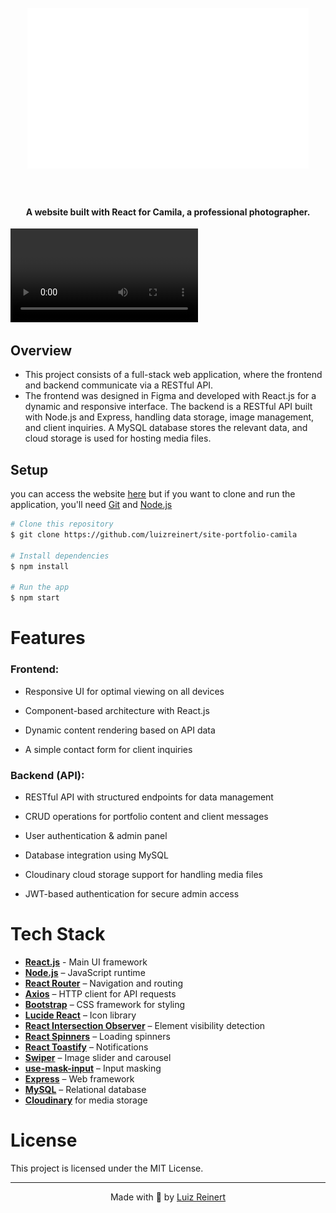
<h1 align="center">
  <br>
  <img src="https://raw.githubusercontent.com/luizreinert/site-portfolio-camila/refs/heads/master/src/assets/images/logos/logo-teste.png" alt="Camila Balestra Fotografias" width="450">
  <br>
  <br>
</h1>

<h4 align="center">A website built with React for Camila, a professional photographer.</h4>

<video src="https://github.com/user-attachments/assets/32079fd6-3e4c-475b-83e4-8de3bc7f5ba6"></video>
## Overview

- This project consists of a full-stack web application, where the frontend and backend communicate via a RESTful API. 
- The frontend was designed in Figma and developed with React.js for a dynamic and responsive interface. The backend is a RESTful API built with Node.js and Express, handling data storage, image management, and client inquiries. A MySQL database stores the relevant data, and cloud storage is used for hosting media files.
## Setup

you can access the website <a href="https://camilabalestrafotografias.vercel.app">here</a> but if you want to clone and run the application, you'll need [Git](https://git-scm.com) and [Node.js](https://nodejs.org/en/download/)

```bash
# Clone this repository
$ git clone https://github.com/luizreinert/site-portfolio-camila

# Install dependencies
$ npm install

# Run the app
$ npm start
```
# Features

### Frontend:

- Responsive UI for optimal viewing on all devices
  
- Component-based architecture with React.js

- Dynamic content rendering based on API data

- A simple contact form for client inquiries

### Backend (API):

- RESTful API with structured endpoints for data management

- CRUD operations for portfolio content and client messages

- User authentication & admin panel 

- Database integration using MySQL

- Cloudinary cloud storage support for handling media files

- JWT-based authentication for secure admin access


# Tech Stack

-   **[React.js](https://react.dev/)** - Main UI framework
-   **[Node.js](https://nodejs.org/)** – JavaScript runtime
-   **[React Router](https://reactrouter.com/)** – Navigation and routing
-   **[Axios](https://axios-http.com/)** – HTTP client for API requests
-   **[Bootstrap](https://getbootstrap.com/)** – CSS framework for styling
-   **[Lucide React](https://lucide.dev/)** – Icon library
-   **[React Intersection Observer](https://www.npmjs.com/package/react-intersection-observer)** – Element visibility detection
-   **[React Spinners](https://www.npmjs.com/package/react-spinners)** – Loading spinners
-   **[React Toastify](https://fkhadra.github.io/react-toastify/)** – Notifications
-   **[Swiper](https://swiperjs.com/)** – Image slider and carousel
-   **[use-mask-input](https://www.npmjs.com/package/use-mask-input)** – Input masking
-   **[Express](https://expressjs.com/)** – Web framework
-   **[MySQL](https://www.mysql.com/)** – Relational database
-   **[Cloudinary](https://cloudinary.com)** for media storage

# License

This project is licensed under the MIT License.

---
<p align='center'>
  <span>Made with 🤎 by <a href='https://github.com/luizreinert'>Luiz Reinert</a></span>
</p>
